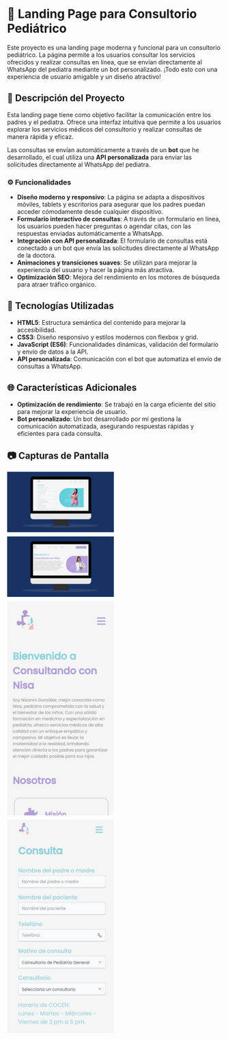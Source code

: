 

# 🌟 Landing Page para Consultorio Pediátrico

Este proyecto es una landing page moderna y funcional para un consultorio pediátrico. La página permite a los usuarios consultar los servicios ofrecidos y realizar consultas en línea, que se envían directamente al WhatsApp del pediatra mediante un bot personalizado. ¡Todo esto con una experiencia de usuario amigable y un diseño atractivo!

## 📝 Descripción del Proyecto

Esta landing page tiene como objetivo facilitar la comunicación entre los padres y el pediatra. Ofrece una interfaz intuitiva que permite a los usuarios explorar los servicios médicos del consultorio y realizar consultas de manera rápida y eficaz.

Las consultas se envían automáticamente a través de un **bot** que he desarrollado, el cual utiliza una **API personalizada** para enviar las solicitudes directamente al WhatsApp del pediatra.

### ⚙️ Funcionalidades 

- **Diseño moderno y responsivo**: La página se adapta a dispositivos móviles, tablets y escritorios para asegurar que los padres puedan acceder cómodamente desde cualquier dispositivo.
- **Formulario interactivo de consultas**: A través de un formulario en línea, los usuarios pueden hacer preguntas o agendar citas, con las respuestas enviadas automáticamente a WhatsApp.
- **Integración con API personalizada**: El formulario de consultas está conectado a un bot que envía las solicitudes directamente al WhatsApp de la doctora.
- **Animaciones y transiciones suaves**: Se utilizan para mejorar la experiencia del usuario y hacer la página más atractiva.
- **Optimización SEO**: Mejora del rendimiento en los motores de búsqueda para atraer tráfico orgánico.

## 🚀 Tecnologías Utilizadas

- **HTML5**: Estructura semántica del contenido para mejorar la accesibilidad.
- **CSS3**: Diseño responsivo y estilos modernos con flexbox y grid.
- **JavaScript (ES6)**: Funcionalidades dinámicas, validación del formulario y envío de datos a la API.
- **API personalizada**: Comunicación con el bot que automatiza el envío de consultas a WhatsApp.

## 🌐 Características Adicionales

- **Optimización de rendimiento**: Se trabajó en la carga eficiente del sitio para mejorar la experiencia de usuario.
- **Bot personalizado**: Un bot desarrollado por mí gestiona la comunicación automatizada, asegurando respuestas rápidas y eficientes para cada consulta.

## 📷 Capturas de Pantalla

<div style="display: flex; flex-wrap: wrap; gap: 10px;">
  <img src="./img/web.jpg" alt="App Screenshot 1" width="250"/>
  <img src="./img/web1.jpg" alt="App Screenshot 1" width="250"/>
</div>

<div style="display: flex; flex-wrap: wrap; gap: 10px; margin-top: 10px;">
  <img src="./img/3.jpg" alt="App Screenshot 1" width="250"/>
  <img src="./img/4.jpg" alt="App Screenshot 1" width="250"/>
</div>


